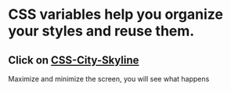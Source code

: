 #  CSS variables help you organize your styles and reuse them.

## Click on [CSS-City-Skyline](https://ddsdavid.github.io/CSS-City-Skyline/)
Maximize and minimize the screen, you will see what happens
